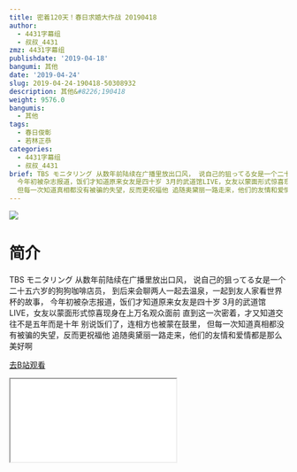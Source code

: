 ```yaml
---
title: 密着120天！春日求婚大作战 20190418
author:
  - 4431字幕组
  - 叔叔_4431
zmz: 4431字幕组
publishdate: '2019-04-18'
bangumi: 其他
date: '2019-04-24'
slug: 2019-04-24-190418-50308932
description: 其他&#8226;190418
weight: 9576.0
bangumis:
  - 其他
tags:
  - 春日俊彰
  - 若林正恭
categories:
  - 4431字幕组
  - 叔叔_4431
brief: TBS モニタリング 从数年前陆续在广播里放出口风， 说自己的狙ってる女是一个二十五六岁的狗狗咖啡店员， 到后来会聊两人一起去温泉，一起到友人家看世界杯的故事，
  今年初被杂志报道，饭们才知道原来女友是四十岁 3月的武道馆LIVE，女友以蒙面形式惊喜现身在上万名观众面前 直到这一次密着，才又知道交往不是五年而是十年 别说饭们了，连相方也被蒙在鼓里，
  但每一次知道真相都没有被骗的失望，反而更祝福他 追随奥黛丽一路走来，他们的友情和爱情都是那么美好啊
---
```

![](https://raw.githubusercontent.com/tcgriffith/owaraisite/master/static/tmpimg/Ayl6FCJ.jpg)
# 简介  
TBS モニタリング
从数年前陆续在广播里放出口风，
说自己的狙ってる女是一个二十五六岁的狗狗咖啡店员，
到后来会聊两人一起去温泉，一起到友人家看世界杯的故事，
今年初被杂志报道，饭们才知道原来女友是四十岁
3月的武道馆LIVE，女友以蒙面形式惊喜现身在上万名观众面前
直到这一次密着，才又知道交往不是五年而是十年
别说饭们了，连相方也被蒙在鼓里，
但每一次知道真相都没有被骗的失望，反而更祝福他
追随奥黛丽一路走来，他们的友情和爱情都是那么美好啊  

[去B站观看](https://www.bilibili.com/video/av50308932/)
<div class ="resp-container"><iframe class="testiframe" src="//player.bilibili.com/player.html?aid=50308932"", scrolling="no", allowfullscreen="true" > </iframe></div> 
